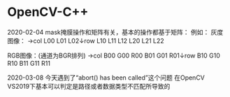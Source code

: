 # OpenCV-C++

2020-02-04
mask掩膜操作和矩阵有关，基本的操作都基于矩阵：
例如：
灰度图像：
→col
L00	L01	L02↓row
L10	L11	L12
L20	L21	L22
  
RGB图像：(通道为BGR排列)
→col
B00	G00	R00	B01	G01	R01↓row
B10	G10	R10	B11	G11	R11

2020-03-08
今天遇到了“abort() has been called”这个问题
在OpenCV VS2019下基本可以判定是路径或者数据类型不匹配所导致的
